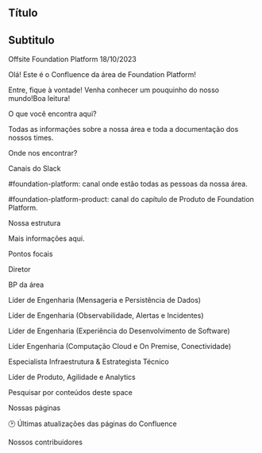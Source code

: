 ## Título 

## Subtitulo 
Offsite Foundation Platform 18/10/2023

Olá! Este é o Confluence da área de Foundation Platform!

Entre, fique à vontade! Venha conhecer um pouquinho do nosso mundo!Boa leitura! 





O que você encontra aqui?

Todas as informações sobre a nossa área e toda a documentação dos nossos times.

Onde nos encontrar?

Canais do Slack  

#foundation-platform: canal onde estão todas as pessoas da nossa área.

#foundation-platform-product: canal do capítulo de Produto de Foundation Platform.



Nossa estrutura

Mais informações aqui.



Pontos focais

 

Diretor 



BP da área



Líder de Engenharia (Mensageria e Persistência de Dados)



Líder de Engenharia (Observabilidade, Alertas e Incidentes)



Líder de Engenharia (Experiência do Desenvolvimento de Software)



Líder Engenharia (Computação Cloud e On Premise, Conectividade)



Especialista Infraestrutura & Estrategista Técnico



Líder de Produto, Agilidade e Analytics



Pesquisar por conteúdos deste space



Nossas páginas





🕑 Últimas atualizações das páginas do Confluence





Nossos contribuidores